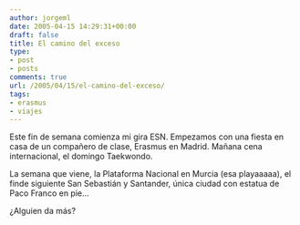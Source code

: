```yaml
---
author: jorgeml
date: 2005-04-15 14:29:31+00:00
draft: false
title: El camino del exceso
type: 
- post
- posts
comments: true
url: /2005/04/15/el-camino-del-exceso/
tags:
- erasmus
- viajes
---
```


Este fin de semana comienza mi gira ESN. Empezamos con una fiesta en casa de un compañero de clase, Erasmus en Madrid. Mañana cena internacional, el domingo Taekwondo.

La semana que viene, la Plataforma Nacional en Murcia (esa playaaaaa), el finde siguiente San Sebastián y Santander, única ciudad con estatua de Paco Franco en pie...

¿Alguien da más?
